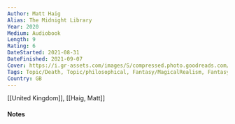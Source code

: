 ```yaml
---
Author: Matt Haig
Alias: The Midnight Library
Year: 2020
Medium: Audiobook
Length: 9
Rating: 6
DateStarted: 2021-08-31
DateFinished: 2021-09-07
Cover: https://i.gr-assets.com/images/S/compressed.photo.goodreads.com/books/1596026608l/54744876._SX318_.jpg
Tags: Topic/Death, Topic/philosophical, Fantasy/MagicalRealism, Fantasy
Country: GB
---
```

[[United Kingdom]], [[Haig, Matt]]
#### Notes